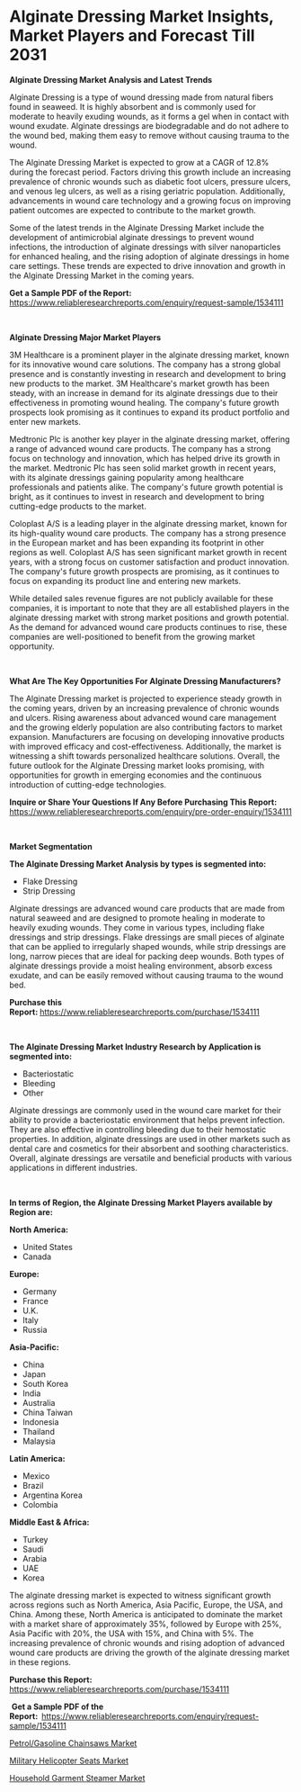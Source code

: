 <p><h1>Alginate Dressing Market Insights, Market Players and Forecast Till 2031</h1></p><p><strong>Alginate Dressing Market Analysis and Latest Trends</strong></p>
<p><p>Alginate Dressing is a type of wound dressing made from natural fibers found in seaweed. It is highly absorbent and is commonly used for moderate to heavily exuding wounds, as it forms a gel when in contact with wound exudate. Alginate dressings are biodegradable and do not adhere to the wound bed, making them easy to remove without causing trauma to the wound.</p><p>The Alginate Dressing Market is expected to grow at a CAGR of 12.8% during the forecast period. Factors driving this growth include an increasing prevalence of chronic wounds such as diabetic foot ulcers, pressure ulcers, and venous leg ulcers, as well as a rising geriatric population. Additionally, advancements in wound care technology and a growing focus on improving patient outcomes are expected to contribute to the market growth.</p><p>Some of the latest trends in the Alginate Dressing Market include the development of antimicrobial alginate dressings to prevent wound infections, the introduction of alginate dressings with silver nanoparticles for enhanced healing, and the rising adoption of alginate dressings in home care settings. These trends are expected to drive innovation and growth in the Alginate Dressing Market in the coming years.</p></p>
<p><strong>Get a Sample PDF of the Report:&nbsp;</strong> <a href="https://www.reliableresearchreports.com/enquiry/request-sample/1534111">https://www.reliableresearchreports.com/enquiry/request-sample/1534111</a></p>
<p>&nbsp;</p>
<p><strong>Alginate Dressing Major Market Players</strong></p>
<p><p>3M Healthcare is a prominent player in the alginate dressing market, known for its innovative wound care solutions. The company has a strong global presence and is constantly investing in research and development to bring new products to the market. 3M Healthcare's market growth has been steady, with an increase in demand for its alginate dressings due to their effectiveness in promoting wound healing. The company's future growth prospects look promising as it continues to expand its product portfolio and enter new markets.</p><p>Medtronic Plc is another key player in the alginate dressing market, offering a range of advanced wound care products. The company has a strong focus on technology and innovation, which has helped drive its growth in the market. Medtronic Plc has seen solid market growth in recent years, with its alginate dressings gaining popularity among healthcare professionals and patients alike. The company's future growth potential is bright, as it continues to invest in research and development to bring cutting-edge products to the market.</p><p>Coloplast A/S is a leading player in the alginate dressing market, known for its high-quality wound care products. The company has a strong presence in the European market and has been expanding its footprint in other regions as well. Coloplast A/S has seen significant market growth in recent years, with a strong focus on customer satisfaction and product innovation. The company's future growth prospects are promising, as it continues to focus on expanding its product line and entering new markets.</p><p>While detailed sales revenue figures are not publicly available for these companies, it is important to note that they are all established players in the alginate dressing market with strong market positions and growth potential. As the demand for advanced wound care products continues to rise, these companies are well-positioned to benefit from the growing market opportunity.</p></p>
<p>&nbsp;</p>
<p><strong>What Are The Key Opportunities For Alginate Dressing Manufacturers?</strong></p>
<p><p>The Alginate Dressing market is projected to experience steady growth in the coming years, driven by an increasing prevalence of chronic wounds and ulcers. Rising awareness about advanced wound care management and the growing elderly population are also contributing factors to market expansion. Manufacturers are focusing on developing innovative products with improved efficacy and cost-effectiveness. Additionally, the market is witnessing a shift towards personalized healthcare solutions. Overall, the future outlook for the Alginate Dressing market looks promising, with opportunities for growth in emerging economies and the continuous introduction of cutting-edge technologies.</p></p>
<p><strong>Inquire or Share Your Questions If Any Before Purchasing This Report:</strong> <a href="https://www.reliableresearchreports.com/enquiry/pre-order-enquiry/1534111">https://www.reliableresearchreports.com/enquiry/pre-order-enquiry/1534111</a></p>
<p>&nbsp;</p>
<p><strong>Market Segmentation</strong></p>
<p><strong>The Alginate Dressing Market Analysis by types is segmented into:</strong></p>
<p><ul><li>Flake Dressing</li><li>Strip Dressing</li></ul></p>
<p><p>Alginate dressings are advanced wound care products that are made from natural seaweed and are designed to promote healing in moderate to heavily exuding wounds. They come in various types, including flake dressings and strip dressings. Flake dressings are small pieces of alginate that can be applied to irregularly shaped wounds, while strip dressings are long, narrow pieces that are ideal for packing deep wounds. Both types of alginate dressings provide a moist healing environment, absorb excess exudate, and can be easily removed without causing trauma to the wound bed.</p></p>
<p><strong>Purchase this Report:&nbsp;</strong><a href="https://www.reliableresearchreports.com/purchase/1534111">https://www.reliableresearchreports.com/purchase/1534111</a></p>
<p>&nbsp;</p>
<p><strong>The Alginate Dressing Market Industry Research by Application is segmented into:</strong></p>
<p><ul><li>Bacteriostatic</li><li>Bleeding</li><li>Other</li></ul></p>
<p><p>Alginate dressings are commonly used in the wound care market for their ability to provide a bacteriostatic environment that helps prevent infection. They are also effective in controlling bleeding due to their hemostatic properties. In addition, alginate dressings are used in other markets such as dental care and cosmetics for their absorbent and soothing characteristics. Overall, alginate dressings are versatile and beneficial products with various applications in different industries.</p></p>
<p>&nbsp;</p>
<p><strong>In terms of Region, the Alginate Dressing Market Players available by Region are:</strong></p>
<p>
    <p> <strong> North America: </strong>
        <ul>
            <li>United States</li>
            <li>Canada</li>
        </ul>
        </p> 
    <p> <strong> Europe: </strong>
        <ul>
            <li>Germany</li>
            <li>France</li>
            <li>U.K.</li>
            <li>Italy</li>
            <li>Russia</li>
        </ul>
        </p> 
    <p> <strong> Asia-Pacific: </strong>
        <ul>
            <li>China</li>
            <li>Japan</li>
            <li>South Korea</li>
            <li>India</li>
            <li>Australia</li>
            <li>China Taiwan</li>
            <li>Indonesia</li>
            <li>Thailand</li>
            <li>Malaysia</li>
        </ul>
        </p> 
    <p> <strong> Latin America: </strong>
        <ul>
            <li>Mexico</li>
            <li>Brazil</li>
            <li>Argentina Korea</li>
            <li>Colombia</li>
        </ul>
        </p> 
    <p> <strong> Middle East & Africa: </strong>
        <ul>
            <li>Turkey</li>
            <li>Saudi</li>
            <li>Arabia</li>
            <li>UAE</li>
            <li>Korea</li>
        </ul>
    </p>
    </p>
<p><p>The alginate dressing market is expected to witness significant growth across regions such as North America, Asia Pacific, Europe, the USA, and China. Among these, North America is anticipated to dominate the market with a market share of approximately 35%, followed by Europe with 25%, Asia Pacific with 20%, the USA with 15%, and China with 5%. The increasing prevalence of chronic wounds and rising adoption of advanced wound care products are driving the growth of the alginate dressing market in these regions.</p></p>
<p><strong>Purchase this Report: </strong><a href="https://www.reliableresearchreports.com/purchase/1534111">https://www.reliableresearchreports.com/purchase/1534111</a></p>
<p>&nbsp;<strong>Get a Sample PDF of the Report:&nbsp;&nbsp;</strong><a href="https://www.reliableresearchreports.com/enquiry/request-sample/1534111">https://www.reliableresearchreports.com/enquiry/request-sample/1534111</a></p>
<p><strong></strong></p>
<p><p><a href="https://view.publitas.com/reportprime-1/petrol-gasoline-chainsaws-market-challenges-opportunities-and-growth-drivers-and-major-market-players-forecasted-for-period-from-2023-2030/">Petrol/Gasoline Chainsaws Market</a></p><p><a href="https://view.publitas.com/reportprime-1/military-helicopter-seats-market-size-and-growth-market-segmentation-regional-and-country-breakdowns-and-market-trends-for-period-from-2023-2030/">Military Helicopter Seats Market</a></p><p><a href="https://view.publitas.com/reportprime-1/household-garment-steamer-market-provides-a-comprehensive-analysis-including-a-macro-overview-of-the-market-as-well-as-micro-details-such-as-market-size-and-competitive-landscape/">Household Garment Steamer Market</a></p></p>